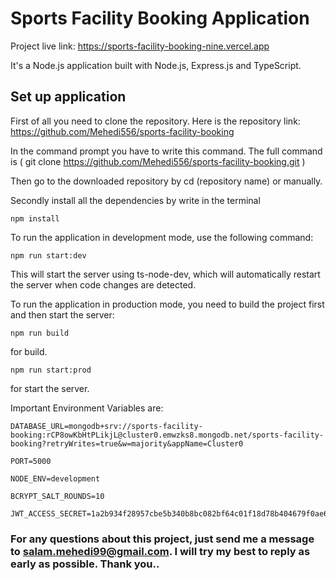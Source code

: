 # Sports Facility Booking Application

Project live link:
https://sports-facility-booking-nine.vercel.app

It's a Node.js application built with Node.js, Express.js and TypeScript.


## Set up application

First of all you need to clone the repository. Here is the repository link:
https://github.com/Mehedi556/sports-facility-booking

In the command prompt you have to write this command. The full command is ( git clone https://github.com/Mehedi556/sports-facility-booking.git )

Then go to the downloaded repository by cd (repository name) or manually.

Secondly install all the dependencies by write in the terminal

    npm install 




To run the application in development mode, use the following command: 

    npm run start:dev




This will start the server using ts-node-dev, which will automatically restart the server when code changes are detected.

To run the application in production mode, you need to build the project first and then start the server: 

    npm run build 

for build.


    npm run start:prod 


for start the server.



Important Environment Variables are:

    DATABASE_URL=mongodb+srv://sports-facility-booking:rCP8owKbHtPLikjL@cluster0.emwzks8.mongodb.net/sports-facility-booking?retryWrites=true&w=majority&appName=Cluster0

    PORT=5000

    NODE_ENV=development

    BCRYPT_SALT_ROUNDS=10

    JWT_ACCESS_SECRET=1a2b934f28957cbe5b340b8bc082bf64c01f18d78b404679f0ae648279176b1d


### For any questions about this project, just send me a message to salam.mehedi99@gmail.com. I will try my best to reply as early as possible. Thank you..
